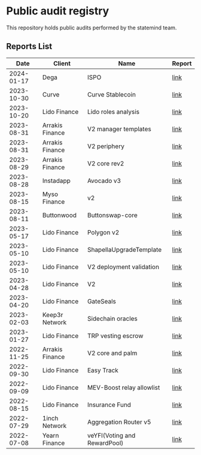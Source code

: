 # Public audit registry

This repository holds public audits performed by the statemind team.


## Reports List

Date | Client          | Name                         | Report
---|-----------------|------------------------------|---
2024-01-17 | Dega            | ISPO                         | [link](Dega/2024-01-17_Dega_ISPO.pdf)
2023-10-30 | Curve           | Curve Stablecoin             | [link](Curve%2F2023-10-30_Curve_Stablecoin.pdf)
2023-10-20 | Lido Finance    | Lido roles analysis          | [link](Lido&#32;Finance/2023-10-20_Lido_Roles_Analysis.pdf)
2023-08-31 | Arrakis Finance | V2 manager templates         | [link](Arrakis&#32;Finance/2023-08-31_Arrakis_V2_manager_templates.pdf)
2023-08-31 | Arrakis Finance | V2 periphery                 | [link](Arrakis&#32;Finance/2023-08-31_Arrakis_V2_periphery.pdf)
2023-08-29 | Arrakis Finance | V2 core rev2                 | [link](Arrakis&#32;Finance/2023-08-29_Arrakis_V2_core_rev2.pdf)
2023-08-28 | Instadapp       | Avocado v3                   | [link](Instadapp/2023-08-28_Instadapp_Avocado_v3.pdf)
2023-08-15 | Myso Finance    | v2                           | [link](Myso&#32;Finance/2023-08-15_Myso_v2.pdf)
2023-08-11 | Buttonwood      | Buttonswap-core              | [link](Buttonwood/2023-08-11_Buttonwood_Buttonswap-core.pdf)
2023-05-17 | Lido Finance    | Polygon v2                   | [link](Lido&#32;Finance/2023-05-17_Lido_Polygon_v2.pdf)
2023-05-10 | Lido Finance    | ShapellaUpgradeTemplate      | [link](Lido&#32;Finance/2023-05-10_Lido_ShapellaUpgradeTemplate.pdf)
2023-05-10 | Lido Finance    | V2 deployment validation     | [link](Lido&#32;Finance/2023-05-10_Lido_V2_deployment_validation.pdf)
2023-04-28 | Lido Finance    | V2                           | [link](Lido&#32;Finance/2023-04-28_Lido_V2.pdf)
2023-04-20 | Lido Finance    | GateSeals                    | [link](Lido&#32;Finance/2023-04-20_Lido_GateSeals.pdf)
2023-02-03 | Keep3r Network  | Sidechain oracles            | [link](Keep3r&#32;Network/2023-02-03_Keep3r_Sidechain_oracles.pdf)
2023-01-27 | Lido Finance    | TRP vesting escrow           | [link](Lido&#32;Finance/2023-01-27_Lido_TRP_vesting_escrow.pdf)
2022-11-25 | Arrakis Finance | V2 core and palm             | [link](Arrakis&#32;Finance/2022-11-25_Arrakis_V2_core_and_palm.pdf)
2022-09-30 | Lido Finance    | Easy Track                   | [link](Lido&#32;Finance/2022-09-30_Lido_Easy_Track.pdf)
2022-09-09 | Lido Finance    | MEV-Boost relay allowlist    | [link](Lido&#32;Finance/2022-09-09_Lido_MEV-Boost_relay_allowlist.pdf)
2022-08-15 | Lido Finance    | Insurance Fund               | [link](Lido&#32;Finance/2022-08-15_Lido_Insurance_Fund.pdf)
2022-07-29 | 1inch Network   | Aggregation Router v5        | [link](1inch&#32;Network/2022-07-29_1inch_Aggregation_Router_v5.pdf)
2022-07-08 | Yearn Finance   | veYFI(Voting and RewardPool) | [link](Yearn&#32;Finance/2022-07-08_Yearn_veYFI(Voting_and_RewardPool).pdf)

